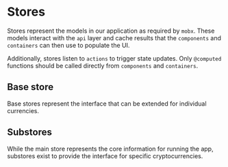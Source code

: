 # Stores

Stores represent the models in our application as required by `mobx`. These models interact with the `api` layer and cache results that the `components` and `containers` can then use to populate the UI.

Additionally, stores listen to `actions` to trigger state updates. Only `@computed` functions should be called directly from `components` and `containers`.

## Base store

Base stores represent the interface that can be extended for individual currencies.

## Substores

While the main store represents the core information for running the app, substores exist to provide the interface for specific cryptocurrencies.